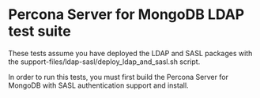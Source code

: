 # Percona Server for MongoDB LDAP test suite

These tests assume you have deployed the LDAP and SASL packages with the
support-files/ldap-sasl/deploy_ldap_and_sasl.sh script.

In order to run this tests, you must first build the Percona Server for
MongoDB with SASL authentication support and install.

